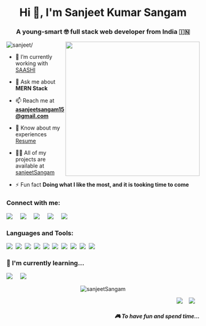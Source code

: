 <!-- ![MasterHead](https://www.audienceplanet.com/root/template/1//images/web-development.gif) -->

<h1 align="center">Hi 👋, I'm Sanjeet Kumar Sangam</h1>

<h3 align="center">A young-smart 🤓 full stack web developer from India 🇮🇳</h3>

<img align='right' src="https://miro.medium.com/max/1400/0*C-cPP9D2MIyeexAT.gif" width="350">

<p align="left"> <img src=https://komarev.com/ghpvc/?username=sanjeetSangam alt=sanjeet/> </p>

- 🤔 I’m currently working with [SAASHI](https://github.com/sanjeetSangam/saashi-client)

- 💬 Ask me about **MERN Stack**

- 📫 Reach me at **asanjeetsangam15@gmail.com**

- 📄 Know about my experiences 
<a target="_blank" href="https://drive.google.com/file/d/1x9k4Xlm5WzUTcQpT95nS786HGFC_Z32q/view">Resume</a>

- 👨‍💻 All of my projects are available at [sanjeetSangam](https://github.com/sanjeetSangam?tab=repositories)

- ⚡ Fun fact **Doing what I like the most, and it is tooking time to come**

<h3 align="left" >Connect with me:</h3>

<p align='left'>
  <a href="https://twitter.com/saninfo4"><img src="https://img.shields.io/badge/twitter-%231DA1F2.svg?&style=for-the-badge&logo=twitter&logoColor=white" /></a>&nbsp;&nbsp;&nbsp;&nbsp;
  <a href="https://www.linkedin.com/in/sanjeet-kumar-sangam-09097421a/"><img src="https://img.shields.io/badge/linkedin-%230077B5.svg?&style=for-the-badge&logo=linkedin&logoColor=white" /></a>&nbsp;&nbsp;&nbsp;&nbsp;
  <a href="mailto:asanjeetsangam15@gmail.com?subject=SanjeetGit"><img src="https://img.shields.io/badge/gmail-%23D14836.svg?&style=for-the-badge&logo=gmail&logoColor=white" /></a>&nbsp;&nbsp;&nbsp;&nbsp;
  <a href="https://www.instagram.com/san_arts_official_/"><img src="https://img.shields.io/badge/Instagram-%23D14836.svg?&style=for-the-badge&logo=instagram&logoColor=white" /></a>&nbsp;&nbsp;&nbsp;&nbsp;
  <a href="https://sanjeet.netlify.app/"><img src="https://img.shields.io/badge/portfolio-%23D14836.svg?&style=for-the-badge&logo=portfolio&logoColor=white" /></a>&nbsp;&nbsp;&nbsp;&nbsp;

</p>


<h3 align="left">Languages and Tools:</h3>
<p >
  <img src="https://img.shields.io/badge/html5%20-%23e34f26.svg?&style=for-the-badge&logo=html5&logoColor=white" />&nbsp;&nbsp;<img src="https://img.shields.io/badge/CSS3-1572B6?&style=for-the-badge&logo=css3&logoColor=white" />&nbsp;&nbsp;<img src="https://img.shields.io/badge/JavaScript-F7DF1E?style=for-the-badge&logo=javascript&logoColor=black" />&nbsp;&nbsp;<img src="https://img.shields.io/badge/React-20232A?style=for-the-badge&logo=react&logoColor=61DAFB" />&nbsp;&nbsp;<img src="https://img.shields.io/badge/Bootstrap-563D7C?style=for-the-badge&logo=bootstrap&logoColor=white">&nbsp;&nbsp;<img src="https://img.shields.io/badge/Heoku-F7B500?style=for-the-badge&logo=heroku&logoColor=white" />&nbsp;&nbsp;<img src="https://img.shields.io/badge/Git-F7B500?style=for-the-badge&logo=git&logoColor=white" />&nbsp;&nbsp;<img src="https://img.shields.io/badge/nodejs-F7B500?style=for-the-badge&logo=node.js&logoColor=white" />&nbsp;&nbsp;<img src="https://img.shields.io/badge/MongoDB-F7B500?style=for-the-badge&logo=mongodb&logoColor=white" />&nbsp;&nbsp;<img src="https://img.shields.io/badge/express.js-F7B500?style=for-the-badge&logo=express&logoColor=white" />&nbsp;&nbsp;
</p>


<h3>🌱  I'm currently learning...</h3>
<p >
  <img src="https://img.shields.io/badge/tailwind-007ACC?style=for-the-badge&logo=tailwindcss&logoColor=white" />&nbsp;&nbsp;&nbsp;&nbsp;
  <img src="https://img.shields.io/badge/java%20-%23e34f26.svg?&style=for-the-badge&logo=java&logoColor=white" />&nbsp;&nbsp;&nbsp;&nbsp;
</p>

<p align="center"> <img src=https://github-readme-stats.vercel.app/api?username=sanjeetSangam&show_icons=true alt=sanjeetSangam /> </p>

<p align="right">
  <a href="https://www.hotstar.com/in"><img src="https://img.shields.io/badge/HOtstar-%231ED760.svg?&style=for-the-badge&logo=hotstar&logoColor=white" /></a>&nbsp;&nbsp;&nbsp;
  <a href="https://wynk.in/music"><img src="https://img.shields.io/badge/WYNK MUSIC-%23000000.svg?&style=for-the-badge&logo=wynk&logoColor=white" /></a>&nbsp;&nbsp;&nbsp;
  <h5 align="right">🎮 To have fun and spend time...</h5>
</p>
